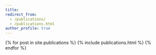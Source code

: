 ```yaml
---
title:
redirect_from:
  - /publications/
  - /publications.html
author_profile: true
---
```


<table>
{% for post in site.publications %}
  <tr>{% include publications.html %}</tr>
{% endfor %}
</table>